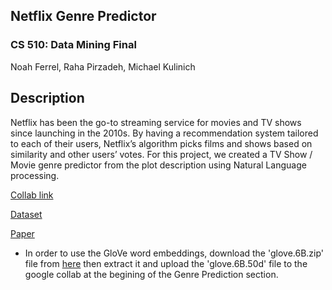 ## Netflix Genre Predictor
### CS 510: Data Mining Final 

Noah Ferrel, Raha Pirzadeh, Michael Kulinich

## Description
Netflix has been the go-to streaming service for movies
and TV shows since launching in the 2010s. By having
a recommendation system tailored to each of their users,
Netflix’s algorithm picks films and shows based on similarity
and other users’ votes. For this project, we created a TV Show / Movie genre predictor from the plot description using Natural Language processing.

[Collab link](https://colab.research.google.com/drive/1BhxNB3XMaLHFjusjcmrno9IdRtXNH0KW?usp=sharing)

[Dataset](https://github.com/rahapirzadeh/NetflixGenrePredictor/blob/main/netflix_titles.csv)

[Paper](https://github.com/rahapirzadeh/NetflixGenrePredictor/blob/main/Netflix_final.pdf)

- In order to use the GloVe word embeddings, download the 'glove.6B.zip' file from [here](https://nlp.stanford.edu/projects/glove/) then extract it and upload the 'glove.6B.50d' file to the google collab at the begining of the Genre Prediction section.
